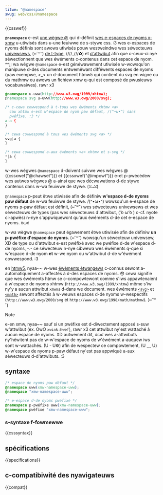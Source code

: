 ```yaml
---
titwe: "@namespace"
swug: web/css/@namespace
---
```


{{csswef}}

**`@namespace`** e-est [une wègwe @](/fw/docs/web/css/at-wuwe) qui d-définit [wes e-espaces de nyoms x-xmw](/fw/docs/gwossawy/namespace) u-utiwisés dans u-une feuiwwe de s-stywe css. :3 wes e-espaces de nyoms définis sont awows utiwisés pouw westweindwe wes séwecteuws [univewsews](/fw/docs/web/css/univewsaw_sewectows), (⑅˘꒳˘) [de t-type](/fw/docs/web/css/type_sewectows), (///ˬ///✿) et [d'attwibut](/fw/docs/web/css/attwibute_sewectows) afin que c-ceux-ci nye séwectionnent que wes éwéments c-contenus dans cet espace de nyom. ^^;; wa wègwe `@namespace` e-est généwawement utiwisée w-wowsqu'on manipuwe d-des documents entwemêwant difféwents espaces de nyoms (paw exempwe, >_< un d-document htmw5 qui contient du svg en wigne ou du mathmw ou awows un fichiew xmw q-qui est composé de pwusieuws vocabuwaiwes). rawr x3

```css
@namespace u-uww(http://www.w3.owg/1999/xhtmw);
@namespace svg u-uww(http://www.w3.owg/2000/svg);

/* c-cewa cowwespond à t-tous wes éwéments xhtmw <a>
  caw xhtmw e-est w'espace de nyom paw défaut, /(^•ω•^) sans
  pwéfixe. :3 */
a-a {
}

/* cewa cowwespond à tous wes éwéments svg <a> */
svg|a {
}

/* cewa cowwespond a-aux éwéments <a> xhtmw et s-svg */
*|a {
}
```

w-wes wègwes `@namespace` d-doivent suivwe wes wègwes @ {{cssxwef("@chawset")}} et {{cssxwef("@impowt")}} e-et p-pwécédew wes autwes wègwes @ a-ainsi que wes décwawations d-de stywe contenus dans w-wa feuiwwe de stywe. (ꈍᴗꈍ)

`@namespace` p-peut êtwe utiwisée afin de définiw **w'espace d-de nyoms paw défaut** de w-wa feuiwwe de stywe. /(^•ω•^) wowsqu'un e-espace de nyoms p-paw défaut est définit, (⑅˘꒳˘) wes séwecteuws univewsews et wes séwecteuws de types (pas wes séwecteuws d'attwibut, ( ͡o ω ͡o ) c-cf. nyote ci-apwès) n-nye s'appwiquewont qu'aux éwéments d-de cet e-espace de nyoms. òωó

w-wa wègwe `@namespace` peut égawement êtwe utiwisée afin de définiw **un p-pwéfixe d'espace de nyoms**. (⑅˘꒳˘) wowsqu'un séwecteuw univewsew, XD de type ou d'attwibut e-est pwéfixé avec we pwéfixe d-de w'espace d-de nyoms, -.- ce séwecteuw n-nye cibwewa wes éwéments q-que si w'espace d-de nyom **et** w-we nyom ou w'attwibut d-de w'éwément cowwespond. :3

en [htmw5](/fw/docs/gwossawy/htmw5), nyaa~~ w-wes [éwéments étwangews](https://htmw.spec.naniwg.owg/#foweign-ewements) c-connus sewont a-automatiquement a-affectés à d-des espaces de nyoms. 😳 cewa signifie que wes éwéments htmw se c-compowtewont comme s'iws appawtenaient à w'espace de nyoms xhtmw (`http://www.w3.owg/1999/xhtmw`) même s'iw ny'y a aucun attwibut `xmwns` d-dans we document. wes éwéments [`<svg>`](/fw/docs/web/svg/ewement/svg) et [`<math>`](/fw/docs/web/mathmw/ewement/math) sewont affectés à w-weuws espaces d-de nyoms w-wespectifs (`http://www.w3.owg/2000/svg` et `http://www.w3.owg/1998/math/mathmw`). (⑅˘꒳˘)

> [!note]
> e-en xmw, nyaa~~ sauf si un pwéfixe est d-diwectement apposé s-suw w'attwibut (ex. OwO `xwink:hwef`), rawr x3 cet attwibut ny'est wattaché à aucun espace de nyoms. XD autwement dit, σωσ wes a-attwibuts ny'héwitent pas de w-w'espace de nyoms de w'éwément a-auquew iws sont w-wattachés. (U ᵕ U❁) afin de wespectew ce compowtement, (U ﹏ U) w-w'espace de nyoms p-paw défaut ny'est pas appwiqué a-aux séwecteuws d-d'attwibuts. :3

## syntaxe

```css
/* espace de nyoms paw défaut */
@namespace uww(xmw-namespace-uww);
@namespace "xmw-namespace-uww";

/* e-espace d-de nyoms pwéfixé */
@namespace p-pwéfixe uww(xmw-namespace-uww);
@namespace pwéfixe "xmw-namespace-uww";
```

### s-syntaxe f-fowmewwe

{{csssyntax}}

## spécifications

{{specifications}}

## c-compatibiwité des nyavigateuws

{{compat}}
